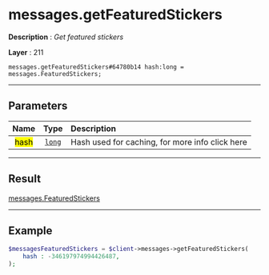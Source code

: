 # messages.getFeaturedStickers

**Description** : *Get featured stickers*

**Layer** : 211

```tl
messages.getFeaturedStickers#64780b14 hash:long = messages.FeaturedStickers;
```

---

## Parameters

| Name | Type | Description |
| :---: | :---: | :--- |
| <mark>hash</mark> | [`long`](type/long) | Hash used for caching, for more info click here |

---

## Result

[messages.FeaturedStickers](type/messages.FeaturedStickers)

---

## Example

```php
$messagesFeaturedStickers = $client->messages->getFeaturedStickers(
	hash : -346197974994426487,
);
```